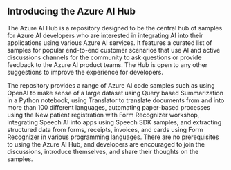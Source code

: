 ## Introducing the Azure AI Hub

The Azure AI Hub is a repository designed to be the central hub of samples for Azure AI developers who are interested in integrating AI into their applications using various Azure AI services. It features a curated list of samples for popular end-to-end customer scenarios that use AI and active discussions channels for the community to ask questions or provide feedback to the Azure AI product teams. The Hub is open to any other suggestions to improve the experience for developers.

The repository provides a range of Azure AI code samples such as using OpenAI to make sense of a large dataset using Query based Summarization in a Python notebook, using Translator to translate documents from and into more than 100 different languages, automating paper-based processes using the New patient registration with Form Recognizer workshop, integrating Speech AI into apps using Speech SDK samples, and extracting structured data from forms, receipts, invoices, and cards using Form Recognizer in various programming languages. There are no prerequisites to using the Azure AI Hub, and 
developers are encouraged to join the discussions, introduce themselves, and share their thoughts on the samples.

